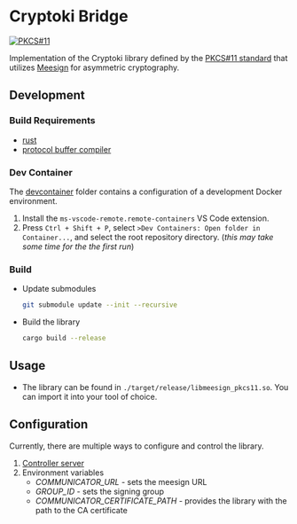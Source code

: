# Cryptoki Bridge

[![PKCS#11](https://github.com/KristianMika/cryptoki-bridge/actions/workflows/pkcs11.yaml/badge.svg)](https://github.com/KristianMika/cryptoki-bridge/actions/workflows/pkcs11.yaml)

Implementation of the Cryptoki library defined by the [PKCS#11 standard](https://docs.oasis-open.org/pkcs11/pkcs11-profiles/v3.0/os/pkcs11-profiles-v3.0-os.html) that utilizes [Meesign](https://meesign.crocs.fi.muni.cz/) for asymmetric cryptography.

## Development

### Build Requirements

- [rust](https://www.rust-lang.org/tools/install)
- [protocol buffer compiler](https://grpc.io/docs/protoc-installation/)

### Dev Container

The [devcontainer](./.devcontainer) folder contains a configuration of a development Docker environment.

1. Install the `ms-vscode-remote.remote-containers` VS Code extension.
2. Press `Ctrl + Shift + P`, select `>Dev Containers: Open folder in Container...`, and select the root repository directory. (_this may take some time for the the first run_)

### Build

- Update submodules

  ```bash
  git submodule update --init --recursive
  ```

- Build the library

  ```bash
  cargo build --release
  ```

## Usage

- The library can be found in `./target/release/libmeesign_pkcs11.so`. You can import it into your tool of choice.

## Configuration

Currently, there are multiple ways to configure and control the library.

1. [Controller server](https://github.com/KristianMika/bridge-controller)
2. Environment variables
   - _COMMUNICATOR_URL_ - sets the meesign URL
   - _GROUP_ID_ - sets the signing group
   - _COMMUNICATOR_CERTIFICATE_PATH_ - provides the library with the path to the CA certificate
